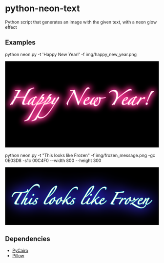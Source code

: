 # python-neon-text
Python script that generates an image with the given text, with a neon glow effect

## Examples

python neon.py -t 'Happy New Year!' -f img/happy_new_year.png

![Happy new year](./img/happy_new_year.png)

python neon.py -t "This looks like Frozen" -f img/frozen_message.png -gc 0E03D8 -s1c 00C4F0 --width 800 --height 300

![Frozen message](./img/frozen_message.png)



## Dependencies

* [PyCairo](https://cairographics.org/pycairo/)
* [Pillow](https://pillow.readthedocs.io/en/5.1.x/index.html#pillow)
